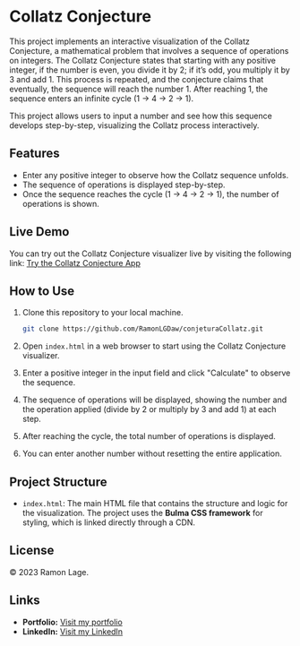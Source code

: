 
# Collatz Conjecture

This project implements an interactive visualization of the Collatz Conjecture, a mathematical problem that involves a sequence of operations on integers. The Collatz Conjecture states that starting with any positive integer, if the number is even, you divide it by 2; if it’s odd, you multiply it by 3 and add 1. This process is repeated, and the conjecture claims that eventually, the sequence will reach the number 1. After reaching 1, the sequence enters an infinite cycle (1 -> 4 -> 2 -> 1).

This project allows users to input a number and see how this sequence develops step-by-step, visualizing the Collatz process interactively.

## Features
- Enter any positive integer to observe how the Collatz sequence unfolds.
- The sequence of operations is displayed step-by-step.
- Once the sequence reaches the cycle (1 -> 4 -> 2 -> 1), the number of operations is shown.

## Live Demo
You can try out the Collatz Conjecture visualizer live by visiting the following link:
[Try the Collatz Conjecture App](https://ramonlgdaw.github.io/conjeturaCollatz/)

## How to Use
1. Clone this repository to your local machine.
   ```bash
   git clone https://github.com/RamonLGDaw/conjeturaCollatz.git
   ```

2. Open `index.html` in a web browser to start using the Collatz Conjecture visualizer.

3. Enter a positive integer in the input field and click "Calculate" to observe the sequence.

4. The sequence of operations will be displayed, showing the number and the operation applied (divide by 2 or multiply by 3 and add 1) at each step.

5. After reaching the cycle, the total number of operations is displayed.

6. You can enter another number without resetting the entire application.

## Project Structure
- `index.html`: The main HTML file that contains the structure and logic for the visualization. The project uses the **Bulma CSS framework** for styling, which is linked directly through a CDN.

## License
© 2023 Ramon Lage.

## Links
- **Portfolio:** [Visit my portfolio](https://ramonlage-portafolio.vercel.app/)
- **LinkedIn:** [Visit my LinkedIn](https://www.linkedin.com/in/ramonlagegibert/)